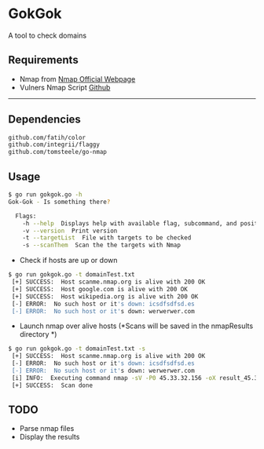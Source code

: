 # GokGok
A tool to check domains

## Requirements

+ Nmap from [Nmap Official Webpage](https://nmap.org/)
+ Vulners Nmap Script [Github](https://github.com/vulnersCom/nmap-vulners)

***

## Dependencies
```bash
github.com/fatih/color
github.com/integrii/flaggy
github.com/tomsteele/go-nmap
```
## Usage

```bash
$ go run gokgok.go -h
Gok-Gok - Is something there?

  Flags:
    -h --help  Displays help with available flag, subcommand, and positional value parameters.
    -v --version  Print version
    -t --targetList  File with targets to be checked
    -s --scanThem  Scan the the targets with Nmap
```
+ Check if hosts are up or down

```bash
$ go run gokgok.go -t domainTest.txt
 [+] SUCCESS:  Host scanme.nmap.org is alive with 200 OK
 [+] SUCCESS:  Host google.com is alive with 200 OK
 [+] SUCCESS:  Host wikipedia.org is alive with 200 OK
 [-] ERROR:  No such host or it's down: icsdfsdfsd.es
 [-] ERROR:  No such host or it's down: werwerwer.com
```

+ Launch nmap over alive hosts (*Scans will be saved in the nmapResults directory *)

```bash
$ go run gokgok.go -t domainTest.txt -s
 [+] SUCCESS:  Host scanme.nmap.org is alive with 200 OK
 [-] ERROR:  No such host or it's down: icsdfsdfsd.es
 [-] ERROR:  No such host or it's down: werwerwer.com
 [i] INFO:  Executing command nmap -sV -P0 45.33.32.156 -oX result_45.33.32.156.xml
 [+] SUCCESS:  Scan done
```

## TODO

+ Parse nmap files
+ Display the results
